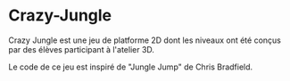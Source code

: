 # Crazy-Jungle

Crazy Jungle est une jeu de platforme 2D dont les niveaux ont été conçus par des élèves participant à l'atelier 3D.

Le code de ce jeu est inspiré de "Jungle Jump" de Chris Bradfield.
